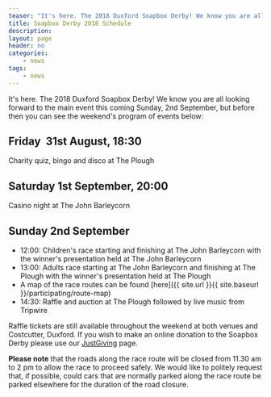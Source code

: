 ```yaml
---
teaser: "It's here. The 2018 Duxford Soapbox Derby! We know you are all looking forward to the main event this coming Sunday, 2nd September, but before then you can see the weekend's program of events below: "
title: Soapbox Derby 2018 Schedule
description:
layout: page
header: no
categories:
    - news
tags:
    - news
---
```


It's here. The 2018 Duxford Soapbox Derby! We know you are all looking forward to the main event this coming Sunday, 2nd September, but before then you can see the weekend's program of events below:

## Friday  31st August, 18:30

Charity quiz, bingo and disco at The Plough

## Saturday 1st September, 20:00

Casino night at The John Barleycorn

## Sunday 2nd September

* 12:00: Children's race starting and finishing at The John Barleycorn with the winner's presentation held at The John Barleycorn
* 13:00: Adults race starting at The John Barleycorn and finishing at The Plough with the winner's presentation held at The Plough
* A map of the race routes can be found [here]({{ site.url }}{{ site.baseurl }}/participating/route-map)
* 14:30: Raffle and auction at The Plough followed by live music from Tripwire

Raffle tickets are still available throughout the weekend at both venues and Costcutter, Duxford. If you wish to make an online donation to the Soapbox Derby please use our [JustGiving](https://www.justgiving.com/duxford-soap-box-derby) page.

**Please note** that the roads along the race route will be closed from 11.30 am to 2 pm to allow the race to proceed safely. We would like to politely request that, if possible, could cars that are normally parked along the race route be parked elsewhere for the duration of the road closure.
